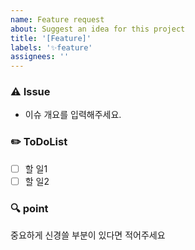 ```yaml
---
name: Feature request
about: Suggest an idea for this project
title: '[Feature]'
labels: '✨feature'
assignees: ''
---
```


### ⚠️ Issue

- 이슈 개요를 입력해주세요.

### ✏️ ToDoList

- [ ] 할 일1
- [ ] 할 일2

### 🔍 point

중요하게 신경쓸 부분이 있다면 적어주세요
